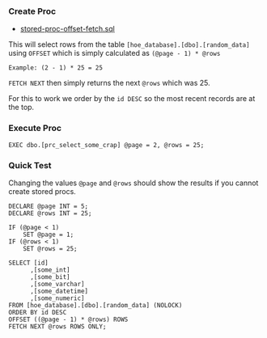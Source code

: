 ### Create Proc

* [stored-proc-offset-fetch.sql](stored-proc-offset-fetch.sql)

This will select rows from the table `[hoe_database].[dbo].[random_data]` using `OFFSET` which is simply calculated as `(@page - 1) * @rows`

```
Example: (2 - 1) * 25 = 25
```

`FETCH NEXT` then simply returns the next `@rows` which was 25.

For this to work we order by the `id DESC` so the most recent records are at the top.

### Execute Proc

```
EXEC dbo.[prc_select_some_crap] @page = 2, @rows = 25;
```

### Quick Test

Changing the values `@page` and `@rows` should show the results if you cannot create stored procs.

```
DECLARE @page INT = 5;
DECLARE @rows INT = 25;

IF (@page < 1)
    SET @page = 1;
IF (@rows < 1)
    SET @rows = 25;

SELECT [id]
      ,[some_int]
      ,[some_bit]
      ,[some_varchar]
      ,[some_datetime]
      ,[some_numeric]
FROM [hoe_database].[dbo].[random_data] (NOLOCK)
ORDER BY id DESC
OFFSET ((@page - 1) * @rows) ROWS 
FETCH NEXT @rows ROWS ONLY;
```

